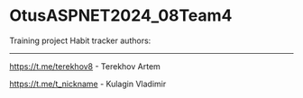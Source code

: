 # OtusASPNET2024_08Team4
Training project Habit tracker
authors:
_______
https://t.me/terekhov8 - Terekhov Artem

https://t.me/t_nickname - Kulagin Vladimir
